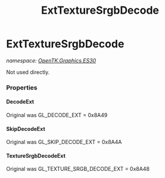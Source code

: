 ﻿---
title: ExtTextureSrgbDecode
---

# ExtTextureSrgbDecode
_namespace: [OpenTK.Graphics.ES30](N-OpenTK.Graphics.ES30.html)_

Not used directly.



### Properties

#### DecodeExt
Original was GL_DECODE_EXT = 0x8A49
#### SkipDecodeExt
Original was GL_SKIP_DECODE_EXT = 0x8A4A
#### TextureSrgbDecodeExt
Original was GL_TEXTURE_SRGB_DECODE_EXT = 0x8A48

